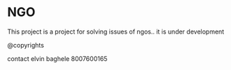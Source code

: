 # NGO
This project is a project for solving issues of ngos..
it is under development

@copyrights 

contact elvin baghele  8007600165
